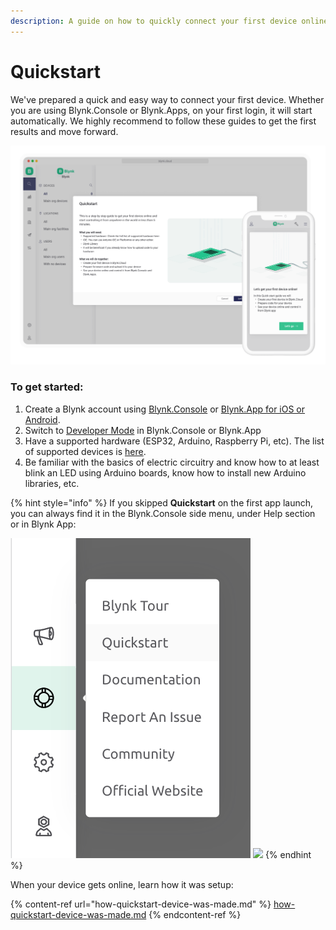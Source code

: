 ```yaml
---
description: A guide on how to quickly connect your first device online
---
```


# Quickstart

We've prepared a quick and easy way to connect your first device. Whether you are using Blynk.Console or Blynk.Apps, on your first login, it will start automatically. We highly recommend to follow these guides to get the first results and move forward.&#x20;

![](../../.gitbook/assets/quickstart.png)

### To get started:

1. Create a Blynk account using [Blynk.Console](https://docs.blynk.io/en/blynk.console/console-overview) or [Blynk.App for iOS or Android](../../downloads/blynk-apps-for-ios-and-android.md).
2. Switch to [Developer Mode](../../concepts/developer-mode.md) in Blynk.Console or Blynk.App
3. Have a supported hardware (ESP32, Arduino, Raspberry Pi, etc). The list of supported devices is [here](../../blynk.edgent/overview.md).
4. Be familiar with the basics of electric circuitry and know how to at least blink an LED using Arduino boards, know how to install new Arduino libraries, etc.

{% hint style="info" %}
If you skipped **Quickstart** on the first app launch, you can always find it in the Blynk.Console side menu, under Help section or in Blynk App:&#x20;

![](<../../.gitbook/assets/image (18).png>)   ![](../../.gitbook/assets/IMG\_FD770D9E9E60-1.jpeg)
{% endhint %}





When your device gets online,  learn how it was setup:

{% content-ref url="how-quickstart-device-was-made.md" %}
[how-quickstart-device-was-made.md](how-quickstart-device-was-made.md)
{% endcontent-ref %}



